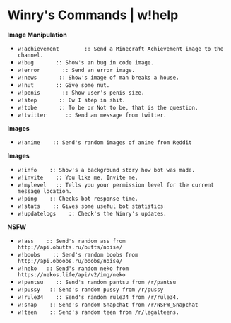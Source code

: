 <h1 id="bot support commands">Winry's Commands | w!help</h1>

<p><strong> Image Manipulation</strong></p>
<ul>
  <li><code class="highlighter-rouge">w!achievement        :: Send a Minecraft Achievement image to the channel.</code></li>
  <li><code class="highlighter-rouge">w!bug       :: Show's an bug in code image.</code></li>
  <li><code class="highlighter-rouge">w!error       :: Send an error image.</code></li>
  <li><code class="highlighter-rouge">w!news       :: Show's image of man breaks a house.</code></li>
  <li><code class="highlighter-rouge">w!nut       :: Give some nut.</code></li>
  <li><code class="highlighter-rouge">w!penis       :: Show user's penis size.</code></li>
  <li><code class="highlighter-rouge">w!step       :: Ew I step in shit.</code></li>
  <li><code class="highlighter-rouge">w!tobe       :: To be or Not to be, that is the question.</code></li>
  <li><code class="highlighter-rouge">w!twitter      :: Send an message from twitter.</code></li>
</ul>

<p><strong>Images</strong></p>
<ul>
  <li><code class="highlighter-rouge">w!anime    :: Send's random images of anime from Reddit</code></li>
</ul>

<p><strong>Images</strong></p>
<ul>
  <li><code class="highlighter-rouge">w!info    :: Show's a background story how bot was made.</code></li>
  <li><code class="highlighter-rouge">w!invite    :: You like me, Invite me.</code></li>
  <li><code class="highlighter-rouge">w!mylevel   :: Tells you your permission level for the current message location.</code></li>
  <li><code class="highlighter-rouge">w!ping    :: Checks bot response time.</code></li>
  <li><code class="highlighter-rouge">w!stats    :: Gives some useful bot statistics</code></li>
  <li><code class="highlighter-rouge">w!updatelogs    :: Check's the Winry's updates.</code></li>
</ul>

<p><strong>NSFW</strong></p>
<ul>
  <li><code class="highlighter-rouge">w!ass    :: Send's random ass from http://api.obutts.ru/butts/noise/</code></li>
  <li><code class="highlighter-rouge">w!boobs    :: Send's random boobs from http://api.oboobs.ru/boobs/noise/</code></li>
  <li><code class="highlighter-rouge">w!neko   :: Send's random neko from https://nekos.life/api/v2/img/neko</code></li>
  <li><code class="highlighter-rouge">w!pantsu    :: Send's random pantsu from /r/pantsu</code></li>
  <li><code class="highlighter-rouge">w!pussy   :: Send's random pussy from /r/pussy</code></li>
  <li><code class="highlighter-rouge">w!rule34    :: Send's random rule34 from /r/rule34.</code></li>
  <li><code class="highlighter-rouge">w!snap    :: Send's random Snapchat from /r/NSFW_Snapchat</code></li>
  <li><code class="highlighter-rouge">w!teen    :: Send's random teen from /r/legalteens.</code></li>
</ul>


